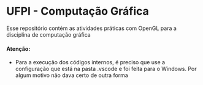 # UFPI - Computação Gráfica

Esse repositório contém as atividades práticas com OpenGL para a disciplina de computação gráfica

#### Atenção:
  - Para a execução dos códigos internos, é preciso que use a configuração que está na pasta .vscode e foi feita para o Windows. Por algum motivo não dava certo de outra forma
